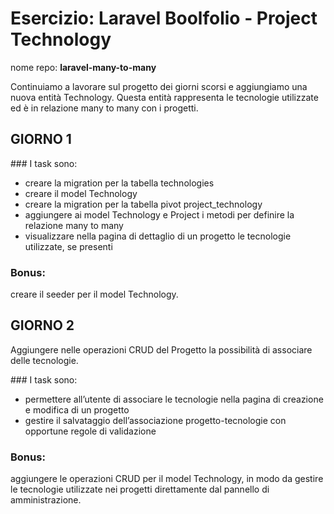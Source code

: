 # Esercizio: Laravel Boolfolio - Project Technology

nome repo: **laravel-many-to-many**

Continuiamo a lavorare sul progetto dei giorni scorsi e aggiungiamo una nuova entità Technology. Questa entità rappresenta le tecnologie utilizzate ed è in relazione many to many con i progetti.

## GIORNO 1

### I task sono:

-   creare la migration per la tabella technologies
-   creare il model Technology
-   creare la migration per la tabella pivot project_technology
-   aggiungere ai model Technology e Project i metodi per definire la relazione many to many
-   visualizzare nella pagina di dettaglio di un progetto le tecnologie utilizzate, se presenti

### Bonus:

creare il seeder per il model Technology.

## GIORNO 2

Aggiungere nelle operazioni CRUD del Progetto la possibilità di associare delle tecnologie.

### I task sono:

-   permettere all’utente di associare le tecnologie nella pagina di creazione e modifica di un progetto
-   gestire il salvataggio dell’associazione progetto-tecnologie con opportune regole di validazione

### Bonus:

aggiungere le operazioni CRUD per il model Technology, in modo da gestire le tecnologie utilizzate nei progetti direttamente dal pannello di amministrazione.
